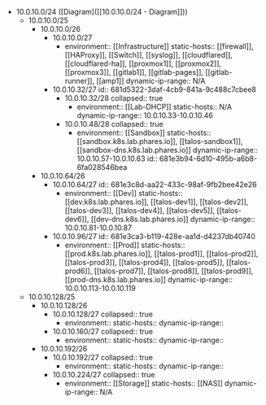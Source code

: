 - 10.0.10.0/24 ([Diagram]([[10.0.10.0/24 - Diagram]]))
	- 10.0.10.0/25
		- 10.0.10.0/26
			- 10.0.10.0/27
				- environment:: [[Infrastructure]]
				  static-hosts:: [[firewall]], [[HAProxy]], [[Switch]], [[syslog]], [[cloudflared]], [[cloudflared-ha]], [[proxmox1]], [[proxmox2]], [[proxmox3]], [[gitlab1]], [[gitlab-pages]], [[gitlab-runner]], [[amp1]] 
				  dynamic-ip-range:: N/A
			- 10.0.10.32/27
			  id:: 681d5322-3daf-4cb9-841a-9c488c7cbee8
				- 10.0.10.32/28
				  collapsed:: true
					- environment:: [[Lab-DHCP]] 
					  static-hosts:: N/A
					  dynamic-ip-range:: 10.0.10.33-10.0.10.46
				- 10.0.10.48/28
				  collapsed:: true
					- environment:: [[Sandbox]]
					  static-hosts:: [[sandbox.k8s.lab.phares.io]], [[talos-sandbox1]], [[sandbox-dns.k8s.lab.phares.io]]
					  dynamic-ip-range:: 10.0.10.57-10.0.10.63
					  id:: 681e3b94-6d10-495b-a6b8-6fa028546bea
		- 10.0.10.64/26
			- 10.0.10.64/27
			  id:: 681e3c8d-aa22-433c-98af-9fb2bee42e26
				- environment:: [[Dev]] 
				  static-hosts:: [[dev.k8s.lab.phares.io]], [[talos-dev1]], [[talos-dev2]], [[talos-dev3]], [[talos-dev4]], [[talos-dev5]], [[talos-dev6]], [[dev-dns.k8s.lab.phares.io]] 
				  dynamic-ip-range:: 10.0.10.81-10.0.10.87
			- 10.0.10.96/27
			  id:: 681e3ca3-b119-428e-aa1d-d4237db40740
				- environment:: [[Prod]] 
				  static-hosts:: [[prod.k8s.lab.phares.io]], [[talos-prod1]], [[talos-prod2]], [[talos-prod3]], [[talos-prod4]], [[talos-prod5]], [[talos-prod6]], [[talos-prod7]], [[talos-prod8]], [[talos-prod9]], [[prod-dns.k8s.lab.phares.io]] 
				  dynamic-ip-range:: 10.0.10.113-10.0.10.119
	- 10.0.10.128/25
		- 10.0.10.128/26
			- 10.0.10.128/27
			  collapsed:: true
				- environment:: 
				  static-hosts:: 
				  dynamic-ip-range::
			- 10.0.10.160/27
			  collapsed:: true
				- environment:: 
				  static-hosts:: 
				  dynamic-ip-range::
		- 10.0.10.192/26
			- 10.0.10.192/27
			  collapsed:: true
				- environment:: 
				  static-hosts:: 
				  dynamic-ip-range::
			- 10.0.10.224/27
			  collapsed:: true
				- environment:: [[Storage]] 
				  static-hosts:: [[NAS]] 
				  dynamic-ip-range:: N/A